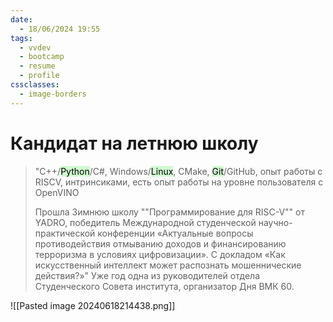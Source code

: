 ```yaml
---
date:
  - 18/06/2024 19:55
tags:
  - vvdev
  - bootcamp
  - resume
  - profile
cssclasses:
  - image-borders
---
```

# Кандидат на летнюю школу

>"C++/<mark style="background: #BBFABBA6;">Python</mark>/C#, Windows/<mark style="background: #BBFABBA6;">Linux</mark>, CMake, <mark style="background: #BBFABBA6;">Git</mark>/GitHub, опыт работы с RISCV, интринсиками, есть опыт работы на уровне пользователя с OpenVINO
>
>Прошла Зимнюю школу ""Программирование для RISC-V"" от YADRO, победитель Международной студенческой научно-практической конференции «Актуальные вопросы противодействия отмыванию доходов и финансированию терроризма в условиях цифровизации». С докладом «Как искусственный интеллект может распознать мошеннические действия?»" Уже год одна из руководителей отдела Студенческого Совета института, организатор Дня ВМК 60.


![[Pasted image 20240618214438.png]]